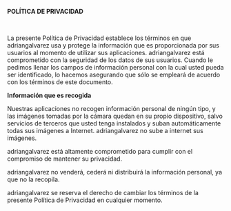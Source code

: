 <p><strong>POLÍTICA DE PRIVACIDAD</strong></p><p>&nbsp;</p><p>La presente Política de Privacidad establece los términos en que adriangalvarez usa y protege la información que es proporcionada por sus usuarios al momento de utilizar sus aplicaciones. adriangalvarez está comprometido con la seguridad de los datos de sus usuarios. Cuando le pedimos llenar los campos de información personal con la cual usted pueda ser identificado, lo hacemos asegurando que sólo se empleará de acuerdo con los términos de este documento.</p><p><strong>Información que es recogida</strong></p><p>Nuestras aplicaciones no recogen información personal de ningún tipo, y las imágenes tomadas por la cámara quedan en su propio dispositivo, salvo servicios de terceros que usted tenga instalados y suban automáticamente todas sus imágenes a Internet.  adriangalvarez no sube a internet sus imágenes.</p><p>adriangalvarez está altamente comprometido para cumplir con el compromiso de mantener su privacidad.</p><p>adriangalvarez no venderá, cederá ni distribuirá la información personal, ya que no la recopila.</p><p>adriangalvarez se reserva el derecho de cambiar los términos de la presente Política de Privacidad en cualquier momento.</p>
